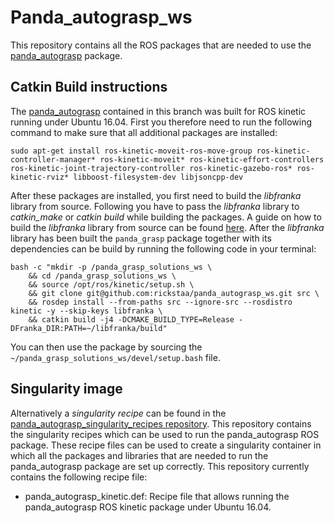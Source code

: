 # Panda_autograsp_ws
This repository contains all the ROS packages that are needed to use the [panda_autograsp](https://github.com/rickstaa/panda_autograsp) package. 

## Catkin Build instructions

The [panda_autograsp](https://github.com/rickstaa/panda_autograsp) contained in this branch was built for ROS kinetic running under Ubuntu 16.04. First you therefore need to run the following command to make sure that all additional packages are installed:

    sudo apt-get install ros-kinetic-moveit-ros-move-group ros-kinetic-controller-manager* ros-kinetic-moveit* ros-kinetic-effort-controllers ros-kinetic-joint-trajectory-controller ros-kinetic-gazebo-ros* ros-kinetic-rviz* libboost-filesystem-dev libjsoncpp-dev

After these packages are installed, you first need to build the *libfranka* library from source. Following you have to pass the *libfranka* library to *catkin_make* or *catkin build* while building the packages. A guide on how to build the *libfranka* library from source can be found [here](https://frankaemika.github.io/docs/installation.html#building-from-source). After the *libfranka* library has been built the `panda_grasp` package together with its dependencies can be build by running the following code in your terminal:

    bash -c "mkdir -p /panda_grasp_solutions_ws \
        && cd /panda_grasp_solutions_ws \
        && source /opt/ros/kinetic/setup.sh \
        && git clone git@github.com:rickstaa/panda_autograsp_ws.git src \
        && rosdep install --from-paths src --ignore-src --rosdistro kinetic -y --skip-keys libfranka \
        && catkin build -j4 -DCMAKE_BUILD_TYPE=Release -DFranka_DIR:PATH=~/libfranka/build"

You can then use the package by sourcing the `~/panda_grasp_solutions_ws/devel/setup.bash` file.

## Singularity image

Alternatively a *singularity recipe* can be found in the [panda_autograsp_singularity_recipes repository](https://github.com/rickstaa/panda_autograsp_singularity_recipes). This repository contains the singularity recipes which can be used to run the panda_autograsp ROS package. These recipe files can be used to create a singularity container in which all the packages and libraries that are needed to run the panda_autograsp package are set up correctly. This repository currently contains the following recipe file:

- panda_autograsp_kinetic.def: Recipe file that allows running the panda_autograsp ROS kinetic package under Ubuntu 16.04.
